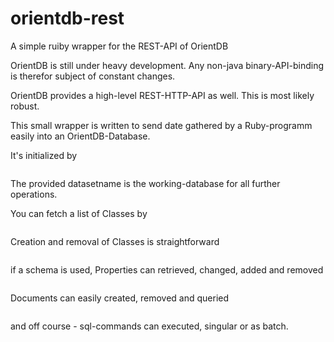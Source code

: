 # orientdb-rest
A simple ruiby wrapper for the REST-API of OrientDB


OrientDB is still under heavy development. Any non-java binary-API-binding is therefor subject of constant changes.

OrientDB provides a high-level REST-HTTP-API as well. This is most likely robust.

This small wrapper is written to send date gathered by a Ruby-programm easily into an OrientDB-Database.

It's initialized by

```ruby

```
 
 The provided datasetname is the working-database for all further operations.
 
 You can fetch a list of Classes by
 ``` ruby
 
 ```
 
 Creation and removal of Classes is straightforward
 ```ruby
 
 ```
 if a schema is used, Properties can retrieved, changed, added and removed
 ```ruby
 
 ```
 
 Documents can easily created, removed and queried
 ```ruby
 
 ```
 
 and off course - sql-commands can executed, singular or as batch.
 
 
 
 
 
 


